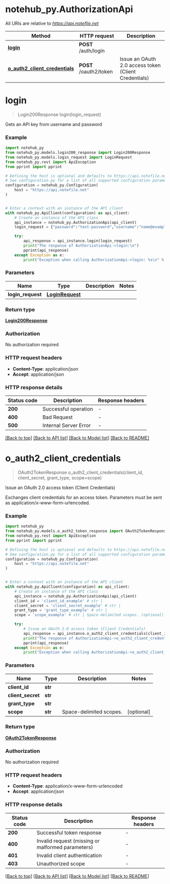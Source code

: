 # notehub_py.AuthorizationApi

All URIs are relative to *https://api.notefile.net*

| Method                                                                           | HTTP request           | Description                                          |
| -------------------------------------------------------------------------------- | ---------------------- | ---------------------------------------------------- |
| [**login**](AuthorizationApi.md#login)                                           | **POST** /auth/login   |
| [**o_auth2_client_credentials**](AuthorizationApi.md#o_auth2_client_credentials) | **POST** /oauth2/token | Issue an OAuth 2.0 access token (Client Credentials) |

# **login**

> Login200Response login(login_request)

Gets an API key from username and password

### Example

```python
import notehub_py
from notehub_py.models.login200_response import Login200Response
from notehub_py.models.login_request import LoginRequest
from notehub_py.rest import ApiException
from pprint import pprint

# Defining the host is optional and defaults to https://api.notefile.net
# See configuration.py for a list of all supported configuration parameters.
configuration = notehub_py.Configuration(
    host = "https://api.notefile.net"
)


# Enter a context with an instance of the API client
with notehub_py.ApiClient(configuration) as api_client:
    # Create an instance of the API class
    api_instance = notehub_py.AuthorizationApi(api_client)
    login_request = {"password":"test-password","username":"name@example.com"} # LoginRequest |

    try:
        api_response = api_instance.login(login_request)
        print("The response of AuthorizationApi->login:\n")
        pprint(api_response)
    except Exception as e:
        print("Exception when calling AuthorizationApi->login: %s\n" % e)
```

### Parameters

| Name              | Type                                | Description | Notes |
| ----------------- | ----------------------------------- | ----------- | ----- |
| **login_request** | [**LoginRequest**](LoginRequest.md) |             |

### Return type

[**Login200Response**](Login200Response.md)

### Authorization

No authorization required

### HTTP request headers

- **Content-Type**: application/json
- **Accept**: application/json

### HTTP response details

| Status code | Description           | Response headers |
| ----------- | --------------------- | ---------------- |
| **200**     | Successful operation  | -                |
| **400**     | Bad Request           | -                |
| **500**     | Internal Server Error | -                |

[[Back to top]](#) [[Back to API list]](../README.md#documentation-for-api-endpoints) [[Back to Model list]](../README.md#documentation-for-models) [[Back to README]](../README.md)

# **o_auth2_client_credentials**

> OAuth2TokenResponse o_auth2_client_credentials(client_id, client_secret, grant_type, scope=scope)

Issue an OAuth 2.0 access token (Client Credentials)

Exchanges client credentials for an access token. Parameters must be sent as application/x-www-form-urlencoded.

### Example

```python
import notehub_py
from notehub_py.models.o_auth2_token_response import OAuth2TokenResponse
from notehub_py.rest import ApiException
from pprint import pprint

# Defining the host is optional and defaults to https://api.notefile.net
# See configuration.py for a list of all supported configuration parameters.
configuration = notehub_py.Configuration(
    host = "https://api.notefile.net"
)


# Enter a context with an instance of the API client
with notehub_py.ApiClient(configuration) as api_client:
    # Create an instance of the API class
    api_instance = notehub_py.AuthorizationApi(api_client)
    client_id = 'client_id_example' # str |
    client_secret = 'client_secret_example' # str |
    grant_type = 'grant_type_example' # str |
    scope = 'scope_example' # str | Space-delimited scopes. (optional)

    try:
        # Issue an OAuth 2.0 access token (Client Credentials)
        api_response = api_instance.o_auth2_client_credentials(client_id, client_secret, grant_type, scope=scope)
        print("The response of AuthorizationApi->o_auth2_client_credentials:\n")
        pprint(api_response)
    except Exception as e:
        print("Exception when calling AuthorizationApi->o_auth2_client_credentials: %s\n" % e)
```

### Parameters

| Name              | Type    | Description             | Notes      |
| ----------------- | ------- | ----------------------- | ---------- |
| **client_id**     | **str** |                         |
| **client_secret** | **str** |                         |
| **grant_type**    | **str** |                         |
| **scope**         | **str** | Space-delimited scopes. | [optional] |

### Return type

[**OAuth2TokenResponse**](OAuth2TokenResponse.md)

### Authorization

No authorization required

### HTTP request headers

- **Content-Type**: application/x-www-form-urlencoded
- **Accept**: application/json

### HTTP response details

| Status code | Description                                       | Response headers |
| ----------- | ------------------------------------------------- | ---------------- |
| **200**     | Successful token response                         | -                |
| **400**     | Invalid request (missing or malformed parameters) | -                |
| **401**     | Invalid client authentication                     | -                |
| **403**     | Unauthorized scope                                | -                |

[[Back to top]](#) [[Back to API list]](../README.md#documentation-for-api-endpoints) [[Back to Model list]](../README.md#documentation-for-models) [[Back to README]](../README.md)
